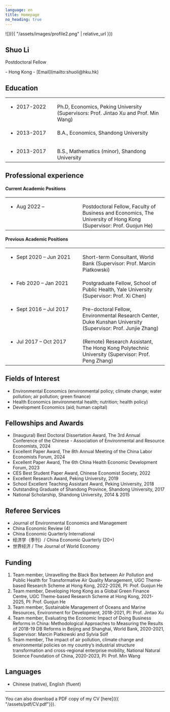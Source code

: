 ```yaml
---
language: en
title: Homepage
no_heading: true
---
```

<div class="row">
<div class="col-md-4" markdown="1">
<div class="site-personal-heading" markdown="1">
![]({{ "/assets/images/profile2.png" | relative_url }})

## Shuo Li

Postdoctoral Fellow
</div>
<div class="site-personal-info" markdown="1">
- <span class="icon icon-office"></span> Hong Kong
- <span class="icon icon-mail"></span> [Email](mailto:shuoli@hku.hk)
</div>
</div>
<div class="col-md-8" markdown="1">

## Education

<table class="homepage-table">
  <tbody>
    <tr>
      <td valign="baseline" width="140"><ul><li>2017-2022</li></ul></td>
      <td valign="baseline">Ph.D, Economics, Peking University (Supervisors: Prof. Jintao Xu and Prof. Min Wang)</td>
    </tr>
    <tr>
      <td valign="baseline"><ul><li>2013-2017</li></ul></td>
      <td valign="baseline">B.A., Economics, Shandong University</td>
    </tr>
    <tr>
      <td valign="baseline"><ul><li>2013-2017</li></ul></td>
      <td valign="baseline">B.S., Mathematics (minor), Shandong University</td>
    </tr>
  </tbody>
</table>

## Professional experience

#### Current Academic Positions
<table class="homepage-table">
  <tbody>
    <tr>
      <td valign="baseline" width="220"><ul><li>Aug 2022 –</li></ul></td>
      <td valign="baseline">Postdoctoral Fellow, Faculty of Business and Economics, The University of Hong Kong (Supervisor: Prof. Guojun He)</td>
    </tr>
  </tbody>
</table>

#### Previous Academic Positions
<table class="homepage-table">
  <tbody>
    <tr>
      <td valign="baseline" width="220"><ul><li>Sept 2020 – Jun 2021</li></ul></td>
      <td valign="baseline">Short-term Consultant, World Bank (Supervisor: Prof. Marcin Piatkowski)</td>
    </tr>
    <tr>
      <td valign="baseline"><ul><li>Feb 2020 – Jan 2021</li></ul></td>
      <td valign="baseline">Postgraduate Fellow, School of Public Health, Yale University (Supervisor: Prof. Xi Chen)</td>
    </tr>
    <tr>
      <td valign="baseline"><ul><li>Sept 2016 – Jul 2017</li></ul></td>
      <td valign="baseline">Pre-doctoral Fellow, Environmental Research Center, Duke Kunshan University (Supervisor: Prof. Junjie Zhang)</td>
    </tr>
    <tr>
      <td valign="baseline"><ul><li>Jul 2017 – Oct 2017</li></ul></td>
      <td valign="baseline">(Remote) Research Assistant, The Hong Kong Polytechnic University (Supervisor: Prof. Peng Zhang)</td>
    </tr>
  </tbody>
</table>
	
## Fields of Interest

- Environmental Economics (environmental policy; climate change; water pollution; air pollution; green finance)
- Health Economics (environmental health; nutrition; health policy)
- Development Economics (aid; human capital)

## Fellowships and Awards

- (Inaugural) Best Doctoral Dissertation Award, The 3rd Annual Conference of the Chinese - Association of Environmental and Resource Economists, 2024
- Excellent Paper Award, The 8th Annual Meeting of the China Labor Economists Forum, 2024
- Excellent Paper Award, The 6th China Health Economic Development Forum, 2023 
- CES Best Student Paper Award, Chinese Economist Society, 2022
- Excellent Research Award, Peking University, 2019
- School Excellent Teaching Assistant Award, Peking University, 2018
- Outstanding Graduate of Shandong Province, Shandong University, 2017
- National Scholarship, Shandong University, 2014 & 2015

## Referee Services

- Journal of Environmental Economics and Management
- China Economic Review (4)
- China Economic Quarterly International
- 经济学（季刊）/ China Economic Quarterly (20+)
- 世界经济 / The Journal of World Economy

## Funding

1.	Team member, Unravelling the Black Box between Air Pollution and Public Health for Transformative Air Quality Management, UGC Theme-based Research Scheme at Hong Kong, 2022-2026, PI: Prof. Guojun He
2.	Team member, Developing Hong Kong as a Global Green Finance Centre, UGC Theme-based Research Scheme at Hong Kong, 2021-2025, PI: Prof. Guojun He
3.	Team member, Sustainable Management of Oceans and Marine Resources, Environment for Development, 2018-2021, PI: Prof. Jintao Xu
4.	Team member, Evaluating the Economic Impact of Doing Business Reforms in China: Methodological Approaches to Measuring the Results of 2018-19 DB Reforms in Beijing and Shanghai, World Bank, 2020-2021, Supervisor: Marcin Piatkowski and Sylvia Solf
5.	Team member, The impact of air pollution, climate change and environmental policies on my country’s industrial structure transformation and cross-regional enterprise mobility, National Natural Science Foundation of China, 2020-2023, PI: Prof. Min Wang

## Languages

- Chinese (native), English (fluent)

---

You can also download a PDF copy of my CV [here]({{ "/assets/pdf/CV.pdf"}}).

</div>
</div>
